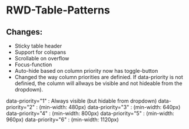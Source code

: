 RWD-Table-Patterns
==================

Changes:
--------

- Sticky table header
- Support for colspans
- Scrollable on overflow
- Focus-function
- Auto-hide based on column priority now has toggle-button
- Changed the way column priorities are definied. If data-priority is not definied, 
the column will allways be visible and not hideable from the dropdown).


data-priority="1" : Always visible (but hidable from dropdown)
data-priority="2" : (min-width: 480px)
data-priority="3" : (min-width: 640px)
data-priority="4" : (min-width: 800px)
data-priority="5" : (min-width: 960px)
data-priority="6" : (min-width: 1120px)

